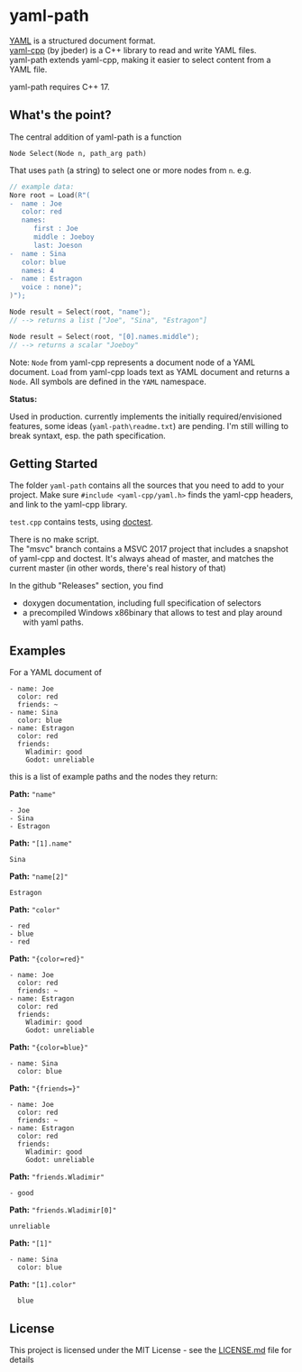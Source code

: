 # yaml-path

[YAML](https://yaml.org/) is a structured document format.  
[yaml-cpp](https://github.com/jbeder/yaml-cpp) (by jbeder) is a C++ library to read and write YAML files.  
yaml-path extends yaml-cpp, making it easier to select content from a YAML file.

yaml-path requires C++ 17.


## What's the point?

The central addition of yaml-path is a function

`Node Select(Node n, path_arg path)`

That uses `path` (a string) to select one or more nodes from `n`.
e.g.

```c++
// example data: 
Nore root = Load(R"(
-  name : Joe
   color: red
   names: 
      first : Joe
	  middle : Joeboy
	  last: Joeson
-  name : Sina
   color: blue
   names: 4
-  name : Estragon
   voice : none)";      
)");

Node result = Select(root, "name"); 
// --> returns a list ["Joe", "Sina", "Estragon"]

Node result = Select(root, "[0].names.middle"); 
// --> returns a scalar "Joeboy"
```

Note: `Node` from yaml-cpp represents a document node of a YAML document. `Load` from yaml-cpp loads text as YAML document and returns
a `Node`. All symbols are defined in the `YAML` namespace.

**Status:**  

Used in production. currently implements the initially required/envisioned features, some ideas (`yaml-path\readme.txt`) are pending.
I'm still willing to break syntaxt, esp. the path specification. 


## Getting Started

The folder `yaml-path` contains all the sources that you need to add to your project.
Make sure `#include <yaml-cpp/yaml.h>` finds the yaml-cpp headers, and link to the yaml-cpp library.  

`test.cpp` contains tests, using [doctest](https://github.com/onqtam/doctest).  

There is no make script.  
The "msvc" branch contains a MSVC 2017 project that includes a snapshot of yaml-cpp and doctest. 
It's always ahead of master, and matches the current master (in other words, there's real history of that)

In the github "Releases" section, you find 

 - doxygen documentation, including full specification of selectors
 - a precompiled Windows x86binary that allows to test and play around with yaml paths.


 ## Examples


 For a YAML document of 

	- name: Joe
	  color: red
	  friends: ~
	- name: Sina
	  color: blue
	- name: Estragon
	  color: red
	  friends:
		Wladimir: good
		Godot: unreliable

this is a list of example paths and the nodes they return:

**Path:** `"name"` 

    - Joe
    - Sina
    - Estragon

**Path:** `"[1].name"`

    Sina

**Path:** `"name[2]"`

    Estragon

**Path:** `"color"`

    - red
    - blue
    - red

**Path:** `"{color=red}"`

	- name: Joe
	  color: red
	  friends: ~
	- name: Estragon
	  color: red
	  friends:
		Wladimir: good
		Godot: unreliable

**Path:** `"{color=blue}"`

    - name: Sina
      color: blue


**Path:** `"{friends=}"`

	- name: Joe
	  color: red
	  friends: ~
	- name: Estragon
	  color: red
	  friends:
		Wladimir: good
		Godot: unreliable

**Path:** `"friends.Wladimir"`

    - good

**Path:** `"friends.Wladimir[0]"`

    unreliable

**Path:** `"[1]"`

    - name: Sina
      color: blue


**Path:** `"[1].color"`

      blue






## License

This project is licensed under the MIT License - see the [LICENSE.md](LICENSE.md) file for details
